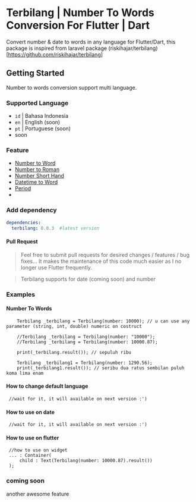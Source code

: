 # Terbilang | Number To Words Conversion For Flutter | Dart

Convert number & date to words in any language for Flutter/Dart, this package is inspired from laravel package (riskihajar/terbilang)[https://github.com/riskihajar/terbilang]

## Getting Started
Number to words conversion support multi language.
### Supported Language
* `id` | Bahasa Indonesia
* `en` | English (soon)
* `pt` | Portuguese (soon)
* soon

### Feature
* [Number to Word](https://github.com/bitstudio-id/terbilang#number-to-words)
* [Number to Roman](https://github.com/bitstudio-id/terbilang#number-to-roman)
* [Number Short Hand](https://github.com/bitstudio-id/terbilang#number-short-hand)
* [Datetime to Word](https://github.com/bitstudio-id/terbilang#datetime)
* [Period](https://github.com/bitstudio-id/terbilang#period)
*
### Add dependency
```yaml
dependencies:
  terbilang: 0.0.3  #latest version
```

#### Pull Request
> Feel free to submit pull requests for desired changes / features / bug fixes... It makes the maintenance of this code much easier as I no longer use Flutter frequently.

>Terbilang supports for date (coming soon) and number

### Examples
#### Number To Words

```
    Terbilang _terbilang = Terbilang(number: 10000); // u can use any parameter (string, int, double) numeric on costruct

    //Terbilang _terbilang = Terbilang(number: "10000");
    //Terbilang _terbilang = Terbilang(number: 10000.87);

    print(_terbilang.result()); // sepuluh ribu

    Terbilang _terbilang1 = Terbilang(number: 1290.56);
    print(_terbilang1.result()); // seribu dua ratus sembilan puluh koma lima enam
```

#### How to change default language
```
 //wait for it, it will available on next version :')
```

#### How to use on date
```
 //wait for it, it will available on next version :')
```

#### How to use on flutter
```
 //how to use on widget
 ... : Container(
     child : Text(Terbilang(number: 10000.87).result())
 );
```
### coming soon
another awesome feature
